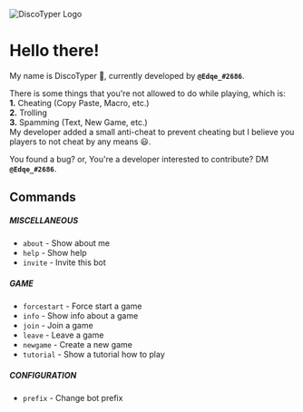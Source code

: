 
![DiscoTyper Logo](https://cdn.discordapp.com/avatars/754354859058135102/e586e95ee07f7fcdcf7f815a6c6ddd9e.png?size=256)  

# Hello there!  

My name is DiscoTyper 🎉, currently developed by **`@Edqe_#2686`**.  

There is some things that you're not allowed to do while playing, which is:  
**1.** Cheating (Copy Paste, Macro, etc.)  
**2.** Trolling  
**3.** Spamming (Text, New Game, etc.)  
My developer added a small anti-cheat to prevent cheating but I believe you players to not cheat by any means :smiley:.  

You found a bug? or, You're a developer interested to contribute? DM **`@Edqe_#2686`**.  

## Commands  

##### MISCELLANEOUS  
* `about` - Show about me  
* `help` - Show help  
* `invite` - Invite this bot  

##### GAME  
* `forcestart` - Force start a game  
* `info` - Show info about a game  
* `join` - Join a game  
* `leave` - Leave a game  
* `newgame` - Create a new game  
* `tutorial` - Show a tutorial how to play  

##### CONFIGURATION
* `prefix` - Change bot prefix  
